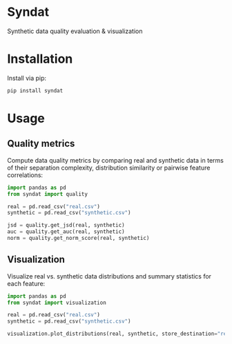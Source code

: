 # Syndat
Synthetic data quality evaluation &amp; visualization 

# Installation

Install via pip:

```bash
pip install syndat
```

# Usage

## Quality metrics

Compute data quality metrics by comparing real and synthetic data in terms of their separation complexity, 
distribution similarity or pairwise feature correlations:

```python
import pandas as pd
from syndat import quality

real = pd.read_csv("real.csv")
synthetic = pd.read_csv("synthetic.csv")

jsd = quality.get_jsd(real, synthetic)
auc = quality.get_auc(real, synthetic)
norm = quality.get_norm_score(real, synthetic)
```

## Visualization

Visualize real vs. synthetic data distributions and summary statistics for each feature:

```python
import pandas as pd
from syndat import visualization

real = pd.read_csv("real.csv")
synthetic = pd.read_csv("synthetic.csv")

visualization.plot_distributions(real, synthetic, store_destination="results/plots")
```

